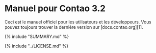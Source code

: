 # Manuel pour Contao 3.2

Ceci est le manuel officiel pour les utilisateurs et les développeurs. Vous
pouvez toujours trouver la dernière version sur [docs.contao.org][1].


{% include "SUMMARY.md" %}

{% include "../LICENSE.md" %}
